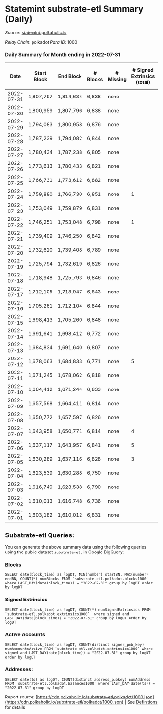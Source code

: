 # Statemint substrate-etl Summary (Daily)

_Source_: [statemint.polkaholic.io](https://statemint.polkaholic.io)

*Relay Chain*: polkadot
*Para ID*: 1000



### Daily Summary for Month ending in 2022-07-31


| Date | Start Block | End Block | # Blocks | # Missing | # Signed Extrinsics (total) | # Active Accounts | # Addresses with Balances | # Events | # Transfers | # XCM Transfers In | # XCM Transfers Out |
| ---- | ----------- | --------- | -------- | --------- | --------------------------- | ----------------- | ------------------------- | -------- | ----------- | ------------------ | ------------------- |
| 2022-07-31 | 1,807,797 | 1,814,634 | 6,838 | none  |  |  | 43 | 13,680 |   |   |   |
| 2022-07-30 | 1,800,959 | 1,807,796 | 6,838 | none  |  |  | 43 | 13,680 |   |   |   |
| 2022-07-29 | 1,794,083 | 1,800,958 | 6,876 | none  |  |  | 43 | 13,762 |   | 1 ($1.62) |   |
| 2022-07-28 | 1,787,239 | 1,794,082 | 6,844 | none  |  |  | 42 | 13,692 |   |   |   |
| 2022-07-27 | 1,780,434 | 1,787,238 | 6,805 | none  |  |  | 42 | 13,613 |   |   |   |
| 2022-07-26 | 1,773,613 | 1,780,433 | 6,821 | none  |  |  | 42 | 13,649 |   |   |   |
| 2022-07-25 | 1,766,731 | 1,773,612 | 6,882 | none  |  |  | 42 | 13,768 |   |   |   |
| 2022-07-24 | 1,759,880 | 1,766,730 | 6,851 | none  | 1 | 1 | 42 | 13,710 |   |   |   |
| 2022-07-23 | 1,753,049 | 1,759,879 | 6,831 | none  |  |  | 42 | 13,666 |   |   |   |
| 2022-07-22 | 1,746,251 | 1,753,048 | 6,798 | none  | 1 | 1 | 42 | 13,609 |   | 1 ($156.24) |   |
| 2022-07-21 | 1,739,409 | 1,746,250 | 6,842 | none  |  |  | 41 | 13,688 |   |   |   |
| 2022-07-20 | 1,732,620 | 1,739,408 | 6,789 | none  |  |  | 41 | 13,582 |   |   |   |
| 2022-07-19 | 1,725,794 | 1,732,619 | 6,826 | none  |  |  | 41 | 13,656 |   |   |   |
| 2022-07-18 | 1,718,948 | 1,725,793 | 6,846 | none  |  |  | 41 | 13,696 |   |   |   |
| 2022-07-17 | 1,712,105 | 1,718,947 | 6,843 | none  |  |  | 41 | 13,689 |   |   |   |
| 2022-07-16 | 1,705,261 | 1,712,104 | 6,844 | none  |  |  | 41 | 13,692 |   |   |   |
| 2022-07-15 | 1,698,413 | 1,705,260 | 6,848 | none  |  |  | 41 | 13,706 |   | 1 ($6.66) |   |
| 2022-07-14 | 1,691,641 | 1,698,412 | 6,772 | none  |  |  | 40 | 13,548 |   |   |   |
| 2022-07-13 | 1,684,834 | 1,691,640 | 6,807 | none  |  |  | 40 | 13,626 |   | 1 ($1.26) |   |
| 2022-07-12 | 1,678,063 | 1,684,833 | 6,771 | none  | 5 | 4 | 39 | 13,589 | 4 ($12.79) | 1 ($3.26) |   |
| 2022-07-11 | 1,671,245 | 1,678,062 | 6,818 | none  |  |  | 39 | 13,640 |   |   |   |
| 2022-07-10 | 1,664,412 | 1,671,244 | 6,833 | none  |  |  | 39 | 13,670 |   |   |   |
| 2022-07-09 | 1,657,598 | 1,664,411 | 6,814 | none  |  |  | 39 | 13,632 |   |   |   |
| 2022-07-08 | 1,650,772 | 1,657,597 | 6,826 | none  |  |  | 39 | 13,655 |   |   |   |
| 2022-07-07 | 1,643,958 | 1,650,771 | 6,814 | none  | 4 | 3 | 39 | 13,683 |   | 5 ($25.42) |   |
| 2022-07-06 | 1,637,117 | 1,643,957 | 6,841 | none  | 5 | 3 | 39 | 13,735 |   | 5 ($11.83) |   |
| 2022-07-05 | 1,630,289 | 1,637,116 | 6,828 | none  | 3 | 1 | 38 | 13,697 |   | 4 ($4.22) |   |
| 2022-07-04 | 1,623,539 | 1,630,288 | 6,750 | none  |  |  | 38 | 13,504 |   |   |   |
| 2022-07-03 | 1,616,749 | 1,623,538 | 6,790 | none  |  |  | 38 | 13,583 |   |   |   |
| 2022-07-02 | 1,610,013 | 1,616,748 | 6,736 | none  |  |  | 38 | 13,479 |   |   |   |
| 2022-07-01 | 1,603,182 | 1,610,012 | 6,831 | none  |  |  | 38 | 13,666 |   |   |   |

## Substrate-etl Queries:
You can generate the above summary data using the following queries using the public dataset `substrate-etl` in Google BigQuery:


### Blocks
```
SELECT date(block_time) as logDT, MIN(number) startBN, MAX(number) endBN, COUNT(*) numBlocks FROM `substrate-etl.polkadot.blocks1000`  where LAST_DAY(date(block_time)) = "2022-07-31" group by logDT order by logDT
```


### Signed Extrinsics
```
SELECT date(block_time) as logDT, COUNT(*) numSignedExtrinsics FROM `substrate-etl.polkadot.extrinsics1000`  where signed and LAST_DAY(date(block_time)) = "2022-07-31" group by logDT order by logDT
```


### Active Accounts
```
SELECT date(block_time) as logDT, COUNT(distinct signer_pub_key) numAccountsActive FROM `substrate-etl.polkadot.extrinsics1000` where signed and LAST_DAY(date(block_time)) = "2022-07-31" group by logDT order by logDT
```


### Addresses:
```
SELECT date(ts) as logDT, COUNT(distinct address_pubkey) numAddress FROM `substrate-etl.polkadot.balances1000` where LAST_DAY(date(ts)) = "2022-07-31" group by logDT
```



Report source: [https://cdn.polkaholic.io/substrate-etl/polkadot/1000.json](https://cdn.polkaholic.io/substrate-etl/polkadot/1000.json) | See [Definitions](/DEFINITIONS.md) for details
